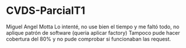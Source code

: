 # CVDS-ParcialT1
Miguel Angel Motta
Lo intenté, no use bien el tiempo y me faltó todo, no aplique patrón de software (queria aplicar factory)
Tampoco pude hacer cobertura del 80% y no pude comprobar si funcionaban las request.
